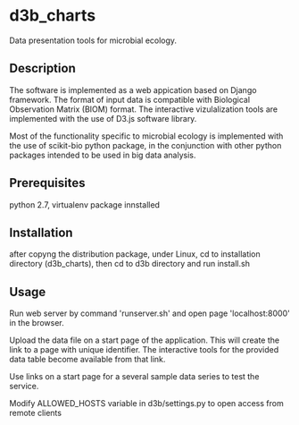 # d3b_charts

Data presentation tools for microbial ecology.

## Description

The software is implemented as a web appication based on Django framework.
The format of input data is compatible with Biological Observation Matrix (BIOM) format.
The interactive vizulalization tools are implemented with the use of D3.js software library.

Most of the functionality specific to microbial ecology is implemented with the use of scikit-bio python package, 
in the conjunction with other python packages intended to be used in big data analysis.

## Prerequisites

python 2.7, virtualenv package innstalled

## Installation

after copyng the distribution package, under Linux, cd to installation directory (d3b_charts),
then cd to d3b directory and run install.sh

## Usage

Run web server by command 'runserver.sh' and open page 'localhost:8000' in the browser.

Upload the data file on a start page of the application. This will create the link to a page with unique identifier.
The interactive tools for the provided data table become available from that link.

Use links on a start page for a several sample data series to test the service.

Modify ALLOWED_HOSTS variable in d3b/settings.py to open access from remote clients
